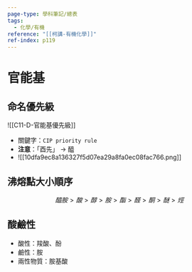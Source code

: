 ```yaml
---
page-type: 學科筆記/總表
tags:
  - 化學/有機
reference: "[[柯講-有機化學]]"
ref-index: p119
---
```

# 官能基
## 命名優先級
![[C11-D-官能基優先級]]

- 關鍵字：`CIP priority rule`
- **注意**：「酉先」 -> 醯
- ![[10dfa9ec8a136327f5d07ea29a8fa0ec08fac766.png]]
## 沸熔點大小順序
$$醯胺\gt 酸\gt 醇\gt 胺\gt 酯\gt 醛\gt 酮\gt 醚\gt 烴$$
## 酸鹼性
- 酸性：羧酸、酚
- 鹼性：胺
- 兩性物質：胺基酸